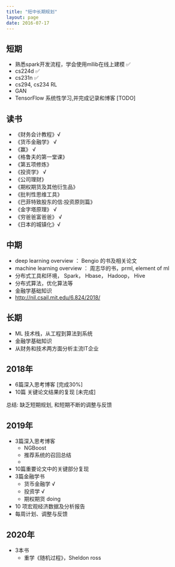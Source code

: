 ```yaml
---
title: "短中长期规划"
layout: page
date: 2016-07-17
---
```


## 短期
- 熟悉spark开发流程，学会使用mllib在线上建模 ✅
- cs224d  ✅
- cs231n  ✅
- cs294, cs234 RL
- GAN
- TensorFlow 系统性学习,并完成记录和博客 [TODO]

## 读书
- 《财务会计教程》√
- 《货币金融学》  √
- 《赢》 √
- 《格鲁夫的第一堂课》
- 《第五项修炼》
- 《投资学》 √
- 《公司理财》 
- 《期权期货及其他衍生品》
- 《批判性思维工具》
- 《巴菲特致股东的信:投资原则篇》
- 《金字塔原理》 √
- 《穷爸爸富爸爸》 √
- 《日本的城镇化》√



## 中期
- deep learning overview ： Bengio 的书及相关论文
- machine learning overview ： 周志华的书，prml, element of ml
- 分布式工具和环境， Spark， Hbase， Hadoop， Hive
- 分布式算法，优化算法等
- 金融学基础知识
- <http://nil.csail.mit.edu/6.824/2018/>

## 长期
- ML 技术栈，从工程到算法到系统
- 金融学基础知识
- 从财务和技术两方面分析主流IT企业


## 2018年
- 6篇深入思考博客 [完成30%]
- 10篇 关键论文结果的复现 [未完成]

总结: 缺乏短期规划, 和短期不断的调整与反馈

## 2019年
- 3篇深入思考博客
    - NGBoost
    - 推荐系统的召回总结
    - 
- 10篇重要论文中的关键部分复现
- 3篇金融学书
    - 货币金融学 √
    - 投资学 √
    - 期权期货 doing
- 10 项宏观经济数据及分析报告
- 每周计划、调整与反馈

## 2020年
- 3本书
    - 重学《随机过程》，Sheldon ross
